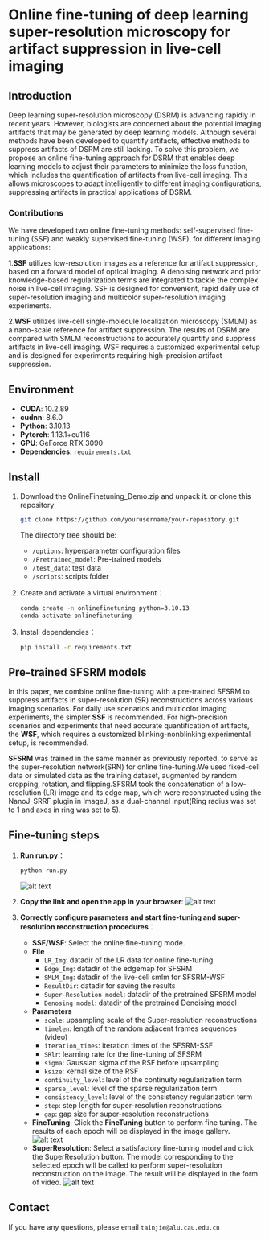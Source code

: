 # Online fine-tuning of deep learning super-resolution microscopy for artifact suppression in live-cell imaging

## Introduction

Deep learning super-resolution microscopy (DSRM) is advancing rapidly in recent years. 
However, biologists are concerned about the potential imaging artifacts that may be generated by deep learning models. 
Although several methods have been developed to quantify artifacts, effective methods to suppress artifacts of DSRM are still lacking. 
To solve this problem, we propose an online fine-tuning approach for DSRM that enables deep learning models to adjust their parameters
to minimize the loss function, which includes the quantification of artifacts from live-cell imaging. 
This allows microscopes to adapt intelligently to different imaging configurations, suppressing artifacts in practical applications of DSRM.

### Contributions 
We have developed two online fine-tuning methods: self-supervised fine-tuning (SSF) and weakly supervised fine-tuning (WSF), for different imaging applications:

 1.**SSF** utilizes low-resolution images as a reference for artifact suppression, 
based on a forward model of optical imaging. A denoising network and prior knowledge-based 
regularization terms are integrated to tackle the complex noise in live-cell imaging. 
SSF is designed for convenient, rapid daily use of super-resolution imaging 
and multicolor super-resolution imaging experiments.  

2.**WSF** utilizes live-cell single-molecule localization microscopy (SMLM) as a nano-scale 
reference for artifact suppression. The results of DSRM are compared with SMLM reconstructions 
to accurately quantify and suppress artifacts in live-cell imaging. WSF requires a customized 
experimental setup and is designed for experiments requiring high-precision artifact suppression. 




## Environment

- **CUDA**: 10.2.89
- **cudnn**: 8.6.0
- **Python**: 3.10.13
- **Pytorch**: 1.13.1+cu116
- **GPU**: GeForce RTX 3090
- **Dependencies**:  `requirements.txt`

## Install
1. Download the OnlineFinetuning_Demo.zip and unpack it. or clone this repository
   ```bash
   git clone https://github.com/yourusername/your-repository.git
   ```
   The directory tree should be:
   - `/options`: hyperparameter configuration files
   - `/Pretrained_model`: Pre-trained models
   - `/test_data`: test data
   - `/scripts`: scripts folder

2. Create and activate a virtual environment：
   ```bash
   conda create -n onlinefinetuning python=3.10.13
   conda activate onlinefinetuning
   ```

3. Install dependencies：
   ```bash
   pip install -r requirements.txt
   ```
## Pre-trained SFSRM models

In this paper, we combine online fine-tuning with a pre-trained SFSRM 
to suppress artifacts in super-resolution (SR) reconstructions across 
various imaging scenarios. For daily use scenarios and multicolor imaging 
experiments, the simpler **SSF** is recommended. 
For high-precision scenarios and experiments that need accurate quantification 
of artifacts, the **WSF**, which requires a customized blinking-nonblinking experimental setup, is recommended.
  
**SFSRM** was trained in the same manner as previously reported, to serve as the super-resolution network(SRN)
for online fine-tuning.We used fixed-cell data or simulated data as the training dataset, 
augmented by random cropping, rotation, and flipping.SFSRM took the concatenation of a 
low-resolution (LR) image and its edge map, which were reconstructed using the 
NanoJ-SRRF plugin in ImageJ, as a dual-channel input(Ring radius was set to 1 and axes in ring was set to 5). 


## Fine-tuning steps
1. **Run run.py**：
   ```bash
   python run.py
   ```
   ![alt text](image/1.png)

2. **Copy the link and open the app in your browser**:
   ![alt text](image/2.png)

3. **Correctly configure parameters and start fine-tuning and super-resolution reconstruction procedures**：
   - **SSF/WSF**: Select the online fine-tuning mode.
   - **File**
      - `LR_Img`: datadir of the LR data for online fine-tuning
      - `Edge_Img`: datadir of the edgemap for SFSRM
      - `SMLM_Img`: datadir of the live-cell smlm for SFSRM-WSF
      - `ResultDir`: datadir for saving the results
      - `Super-Resolution model`: datadir of the pretrained SFSRM model
      - `Denosing model`: datadir of the pretrained Denoising model
   - **Parameters**
      - `scale`: upsampling scale of the Super-resolution reconstructions
      - `timelen`: length of the random adjacent frames sequences (video)
      - `iteration_times`: iteration times of the SFSRM-SSF
      - `SRlr`: learning rate for the fine-tuning of SFSRM
      - `sigma`: Gaussian sigma of the RSF before upsampling
      - `ksize`: kernal size of the RSF
      - `continuity_level`: level of the continuity regularization term
      - `sparse_level`: level of the sparse regularization term
      - `consistency_level`: level of the consistency regularization term
      - `step`: step length for super-resolution reconstructions
      - `gap`: gap size for super-resolution reconstructions
   - **FineTuning**: Click the **FineTuning** button to perform fine tuning. The results of each epoch will be displayed in the image gallery.
   ![alt text](image/4.png)
   - **SuperResolution**: Select a satisfactory fine-tuning model and click the SuperResolution button. The model corresponding to the selected epoch will be called to perform super-resolution reconstruction on the image. The result will be displayed in the form of video.
   ![alt text](image/5.png)

## Contact
If you have any questions, please email `tainjie@alu.cau.edu.cn`
